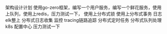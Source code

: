 架构设计计划
使用go-zero框架，编写一个用户服务，编写一个鲜花服务，使用上队列，使用上redis，压力测试一下，
使用上分布式锁
使用上分布式事务
日志elk整上 分布式日志收集
监控
tracing链路追踪
分布式定时任务
分布式队列处理
k8s
配置中心
压力测试一下

